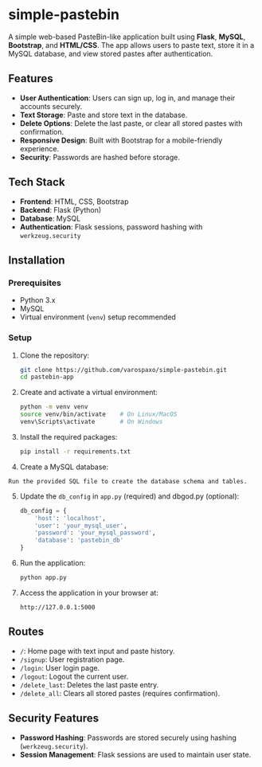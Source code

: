 # simple-pastebin

A simple web-based PasteBin-like application built using **Flask**, **MySQL**, **Bootstrap**, and **HTML/CSS**. The app allows users to paste text, store it in a MySQL database, and view stored pastes after authentication.

## Features

- **User Authentication**: Users can sign up, log in, and manage their accounts securely.
- **Text Storage**: Paste and store text in the database.
- **Delete Options**: Delete the last paste, or clear all stored pastes with confirmation.
- **Responsive Design**: Built with Bootstrap for a mobile-friendly experience.
- **Security**: Passwords are hashed before storage.

## Tech Stack

- **Frontend**: HTML, CSS, Bootstrap
- **Backend**: Flask (Python)
- **Database**: MySQL
- **Authentication**: Flask sessions, password hashing with `werkzeug.security`

## Installation

### Prerequisites

- Python 3.x
- MySQL
- Virtual environment (`venv`) setup recommended

### Setup

1. Clone the repository:

    ```bash
    git clone https://github.com/varospaxo/simple-pastebin.git
    cd pastebin-app
    ```

2. Create and activate a virtual environment:

    ```bash
    python -m venv venv
    source venv/bin/activate    # On Linux/MacOS
    venv\Scripts\activate       # On Windows
    ```

3. Install the required packages:

    ```bash
    pip install -r requirements.txt
    ```

4. Create a MySQL database:

  ```text
  Run the provided SQL file to create the database schema and tables.
  ```

5. Update the `db_config` in `app.py` (required) and dbgod.py (optional):

    ```python
    db_config = {
        'host': 'localhost',
        'user': 'your_mysql_user',
        'password': 'your_mysql_password',
        'database': 'pastebin_db'
    }
    ```

6. Run the application:

    ```bash
    python app.py
    ```

7. Access the application in your browser at:

    ```
    http://127.0.0.1:5000
    ```

## Routes

- `/`: Home page with text input and paste history.
- `/signup`: User registration page.
- `/login`: User login page.
- `/logout`: Logout the current user.
- `/delete_last`: Deletes the last paste entry.
- `/delete_all`: Clears all stored pastes (requires confirmation).

## Security Features

- **Password Hashing**: Passwords are stored securely using hashing (`werkzeug.security`).
- **Session Management**: Flask sessions are used to maintain user state.


